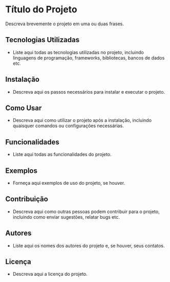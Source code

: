 # Título do Projeto

Descreva brevemente o projeto em uma ou duas frases.

## Tecnologias Utilizadas

-   Liste aqui todas as tecnologias utilizadas no projeto, incluindo linguagens de programação, frameworks, bibliotecas, bancos de dados etc.

## Instalação

-   Descreva aqui os passos necessários para instalar e executar o projeto.

## Como Usar

-   Descreva aqui como utilizar o projeto após a instalação, incluindo quaisquer comandos ou configurações necessárias.

## Funcionalidades

-   Liste aqui todas as funcionalidades do projeto.

## Exemplos

-   Forneça aqui exemplos de uso do projeto, se houver.

## Contribuição

-   Descreva aqui como outras pessoas podem contribuir para o projeto, incluindo como enviar sugestões, relatar bugs etc.

## Autores

-   Liste aqui os nomes dos autores do projeto e, se houver, seus contatos.

## Licença

-   Descreva aqui a licença do projeto.
